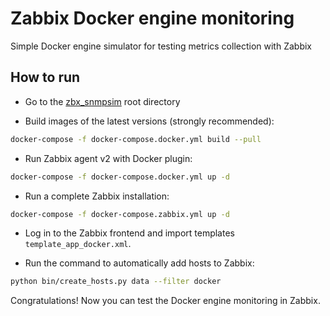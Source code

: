 # Zabbix Docker engine monitoring

Simple Docker engine simulator for testing metrics collection with Zabbix

## How to run

- Go to the [zbx_snmpsim](https://github.com/v-zhuravlev/zbx_snmpsim/tree/docker) root directory

- Build images of the latest versions (strongly recommended):

```bash
docker-compose -f docker-compose.docker.yml build --pull
```

- Run Zabbix agent v2 with Docker plugin:

```bash
docker-compose -f docker-compose.docker.yml up -d
```

- Run a complete Zabbix installation:

```bash
docker-compose -f docker-compose.zabbix.yml up -d
```

- Log in to the Zabbix frontend and import templates `template_app_docker.xml`.

- Run the command to automatically add hosts to Zabbix:

```bash
python bin/create_hosts.py data --filter docker
```

Congratulations! Now you can test the Docker engine monitoring in Zabbix.
